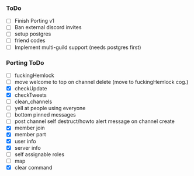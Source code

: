### ToDo
- [ ] Finish Porting v1
- [ ] Ban external discord invites
- [ ] setup postgres
- [ ] friend codes
- [ ] Implement multi-guild support (needs postgres first)

### Porting ToDo
- [ ] fuckingHemlock
- [ ] move welcome to top on channel delete (move to fuckingHemlock cog.)
- [x] checkUpdate
- [x] checkTweets
- [ ] clean_channels
- [ ] yell at people using everyone
- [ ] bottom pinned messages
- [ ] post channel self destruct/howto alert message on channel create
- [x] member join
- [x] member part
- [x] user info
- [x] server info
- [ ] self assignable roles
- [ ] map
- [x] clear command

